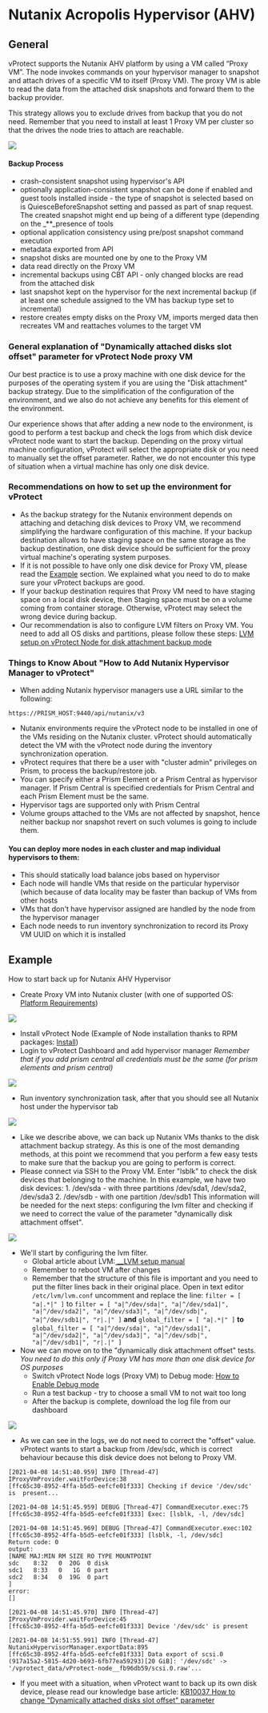 # Nutanix Acropolis Hypervisor \(AHV\)

## General

vProtect supports the Nutanix AHV platform by using a VM called “Proxy VM”. The node invokes commands on your hypervisor manager to snapshot and attach drives of a specific VM to itself \(Proxy VM\). The proxy VM is able to read the data from the attached disk snapshots and forward them to the backup provider.

This strategy allows you to exclude drives from backup that you do not need. Remember that you need to install at least 1 Proxy VM per cluster so that the drives the node tries to attach are reachable.

![](../../../.gitbook/assets/deployment-vprotect-nutanix-disk-attachment.png)

#### **Backup Process**

* crash-consistent snapshot using hypervisor's API
* optionally application-consistent snapshot can be done if enabled and guest tools installed inside - the type of snapshot is selected based on is QuiesceBeforeSnapshot setting and passed as part of snap request. The created snapshot might end up being of a different type \(depending on the _\*\*_presence of tools
* optional application consistency using pre/post snapshot command execution
* metadata exported from API
* snapshot disks are mounted one by one to the Proxy VM
* data read directly on the Proxy VM
* incremental backups using CBT API - only changed blocks are read from the attached disk
* last snapshot kept on the hypervisor for the next incremental backup \(if at least one schedule assigned to the VM has backup type set to incremental\)
* restore creates empty disks on the Proxy VM, imports merged data then recreates VM and reattaches volumes to the target VM

### General explanation of "Dynamically attached disks slot offset" parameter for vProtect Node proxy VM

Our best practice is to use a proxy machine with one disk device for the purposes of the operating system if you are using the "Disk attachment" backup strategy. Due to the simplification of the configuration of the environment, and we also do not achieve any benefits for this element of the environment.

Our experience shows that after adding a new node to the environment, is good to perform a test backup and check the logs from which disk device vProtect node want to start the backup. Depending on the proxy virtual machine configuration, vProtect will select the appropriate disk or you need to manually set the offset parameter. Rather, we do not encounter this type of situation when a virtual machine has only one disk device.

### Recommendations on how to set up the environment for vProtect

* As the backup strategy for the Nutanix environment depends on attaching and detaching disk devices to Proxy VM, we recommend simplifying the hardware configuration of this machine. If your backup destination allows to have staging space on the same storage as the backup destination, one disk device should be sufficient for the proxy virtual machine's operating system purposes. 
* If it is not possible to have only one disk device for Proxy VM, please read the [Example](nutanix-acropolis-ahv.md#example) section. We explained what you need to do to make sure your vProtect backups are good. 
* If your backup destination requires that Proxy VM need to have staging space on a local disk device, then Staging space must be on a volume coming from container storage. Otherwise, vProtect may select the wrong device during backup. 
* Our recommendation is also to configure LVM filters on Proxy VM. You need to add all OS disks and partitions, please follow these steps: [LVM setup on vProtect Node for disk attachment backup mode](../../common-tasks/lvm-setup-on-vprotect-node-for-disk-attachment-backup-mode.md)

### Things to Know About "How to Add Nutanix Hypervisor Manager to vProtect"

* When adding Nutanix hypervisor managers use a URL similar to the following:

```text
https://PRISM_HOST:9440/api/nutanix/v3
```

* Nutanix environments require the vProtect node to be installed in one of the VMs residing on the Nutanix cluster. vProtect should automatically detect the VM with the vProtect node during the inventory synchronization operation. 
* vProtect requires that there be a user with "cluster admin" privileges on Prism, to process the backup/restore job. 
* You can specify either a Prism Element or a Prism Central as hypervisor manager. If Prism Central is specified credentials for Prism Central and each Prism Element must be the same. 
* Hypervisor tags are supported only with Prism Central 
* Volume groups attached to the VMs are not affected by snapshot, hence neither backup nor snapshot revert on such volumes is going to include them.

#### You can deploy more nodes in each cluster and map individual hypervisors to them:

* This should statically load balance jobs based on hypervisor 
* Each node will handle VMs that reside on the particular hypervisor \(which because of data locality may be faster than backup of VMs from other hosts 
* VMs that don't have hypervisor assigned are handled by the node from the hypervisor manager 
* Each node needs to run inventory synchronization to record its Proxy VM UUID on which it is installed

## Example

How to start back up for Nutanix AHV Hypervisor

* Create Proxy VM into Nutanix cluster \(with one of supported OS: [Platform Requirements](../../../planning/platform-requirements.md)\)

![](../../../.gitbook/assets/nutanix-example-1.png)

* Install vProtect Node \(Example of Node installation thanks to RPM packages: [Install](../../installation-with-rpms.md#prerequisites)\)
* Login to vProtect Dashboard and add hypervisor manager _Remember that if you add prism central all credentials must be the same \(for prism elements and  prism central\)_

![](../../../.gitbook/assets/nutanix-example-2.png)

* Run inventory synchronization task, after that you should see all Nutanix host under the hypervisor tab

![](../../../.gitbook/assets/nutanix-example-3.png)

* Like we describe above, we can back up Nutanix VMs thanks to the disk attachment backup strategy. As this is one of the most demanding methods, at this point we recommend that you perform a few easy tests to make sure that the backup you are going to perform is correct. 
* Please connect via SSH to the Proxy VM. Enter "lsblk" to check the disk devices that belonging to the machine. In this example, we have two disk devices: 1. /dev/sda - with three partitions /dev/sda1, /dev/sda2, /dev/sda3 2. /dev/sdb - with one partition /dev/sdb1  This information will be needed for the next steps: configuring the lvm filter and checking if we need to correct the value of the parameter "dynamically disk attachment offset".

![](../../../.gitbook/assets/nutanix-example-4.png)

* We'll start by configuring the lvm filter. 
  * Global article about LVM:[ \_\_LVM setup manual](../../common-tasks/lvm-setup-on-vprotect-node-for-disk-attachment-backup-mode.md)
  * Remember to reboot VM after changes
  * Remember that the structure of this file is important and you need to put the filter lines back in their original place.  Open in text editor `/etc/lvm/lvm.conf` uncomment and replace the line: `filter = [ "a|.*|" ]` to `filter = [ "a|^/dev/sda|", "a|^/dev/sda1|", "a|^/dev/sda2|", "a|^/dev/sda3|", "a|^/dev/sdb|", "a|^/dev/sdb1|", "r|.|" ]` **and** `global_filter = [ "a|.*|" ]` **to** `global_filter = [ "a|^/dev/sda|", "a|^/dev/sda1|", "a|^/dev/sda2|", "a|^/dev/sda3|", "a|^/dev/sdb|", "a|^/dev/sdb1|", "r|.|" ]` 
* Now we can move on to the "dynamically disk attachment offset" tests. _You need to do this only if Proxy VM has more than one disk device for OS purposes_
  * Switch vProtect Node logs \(Proxy VM\) to Debug mode: [How to Enable Debug mode](../../../troubleshooting/how-switch-vprotect-to-debug-mode.md#vprotect-node)
  * Run a test backup - try to choose a small VM to not wait too long
  * After the backup is complete, download the log file from our dashboard

![](../../../.gitbook/assets/nutanix-example-5.png)

* As we can see in the logs, we do not need to correct the "offset" value. vProtect wants to start a backup from /dev/sdc, which is correct behaviour because this disk device does not belong to Proxy VM.

```text
[2021-04-08 14:51:40.959] INFO [Thread-47] IProxyVmProvider.waitForDevice:38 
[ffc65c30-8952-4ffa-b5d5-eefcfe01f333] Checking if device '/dev/sdc' is  present...

[2021-04-08 14:51:45.959] DEBUG [Thread-47] CommandExecutor.exec:75 
[ffc65c30-8952-4ffa-b5d5-eefcfe01f333] Exec: [lsblk, -l, /dev/sdc]

[2021-04-08 14:51:45.969] DEBUG [Thread-47] CommandExecutor.exec:102 
[ffc65c30-8952-4ffa-b5d5-eefcfe01f333] [lsblk, -l, /dev/sdc]
Return code: 0
output:
[NAME MAJ:MIN RM SIZE RO TYPE MOUNTPOINT
sdc    8:32   0  20G  0 disk 
sdc1   8:33   0   1G  0 part 
sdc2   8:34   0  19G  0 part 
]
error:
[]

[2021-04-08 14:51:45.970] INFO [Thread-47] IProxyVmProvider.waitForDevice:45 
[ffc65c30-8952-4ffa-b5d5-eefcfe01f333] Device '/dev/sdc' is present

[2021-04-08 14:51:55.991] INFO [Thread-47] NutanixHypervisorManager.exportData:895 
[ffc65c30-8952-4ffa-b5d5-eefcfe01f333] Data export of scsi.0
(917a15a2-5815-4d20-b693-6fb77ea59293)[20 GiB]: '/dev/sdc' -> '/vprotect_data/vProtect-node__fb96db59/scsi.0.raw'...
```

* If you meet with a situation, when vProtect want to back up its own disk device, please read our knowledge base article: [KB10037 How to change "Dynamically attached disks slot offset" parameter](https://storware.atlassian.net/l/c/KJt7rid0)

